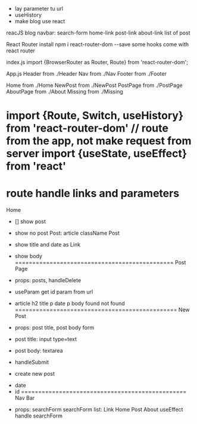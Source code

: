 - lay parameter tu url 
- useHistory 
- make blog use react 

reacJS blog
navbar: search-form home-link post-link about-link
list of post

React Router install
npm i react-router-dom --save
some hooks come with react router

index.js
import {BrowserRouter as Router, Route} from 'react-router-dom'; 

<Router>
	<Route path="/" component={App} /> 
</Router>

App.js
Header from ./Header
Nav from ./Nav
Footer from ./Footer

Home from ./Home
NewPost from ./NewPost
PostPage from ./PostPage
AboutPage from ./About
Missing from ./Missing

import {Route, Switch, useHistory} from 'react-router-dom'
// route from the app, not make request from server
import {useState, useEffect} from 'react' 
==============================================
route handle links and parameters
==============================================
Home 
- [] show post 
- show no post
Post: article className Post
- show title and date as Link 
- show body 
==============================================
Post Page
- props: posts, handleDelete
- useParam get id param from url
- article
	h2 title
	p date
	p body 
		found
		not found 
===============================================
New Post 
- props: post title, post body
form 
- post title: input type=text 
- post body: textarea
- handleSubmit 

- create new post 
+ date
+ id 
================================================
Nav Bar 
- props: searchForm 
searchForm 
list: Link Home Post About
useEffect handle searchForm 

